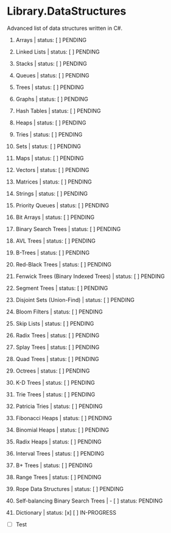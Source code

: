 # Library.DataStructures

Advanced list of data structures written in C#.

1.  Arrays | status: [ ] PENDING

2.  Linked Lists | status: [ ] PENDING

3.  Stacks | status: [ ] PENDING

4.  Queues | status: [ ] PENDING

5.  Trees | status: [ ] PENDING

6.  Graphs | status: [ ] PENDING

7.  Hash Tables | status: [ ] PENDING

8.  Heaps | status: [ ] PENDING

9.  Tries | status: [ ] PENDING

10. Sets | status: [ ] PENDING

11. Maps | status: [ ] PENDING

12. Vectors | status: [ ] PENDING

13. Matrices | status: [ ] PENDING

14. Strings | status: [ ] PENDING

15. Priority Queues | status: [ ] PENDING

16. Bit Arrays | status: [ ] PENDING

17. Binary Search Trees | status: [ ] PENDING

18. AVL Trees | status: [ ] PENDING

19. B-Trees | status: [ ] PENDING

20. Red-Black Trees | status: [ ] PENDING

21. Fenwick Trees (Binary Indexed Trees) | status: [ ] PENDING

22. Segment Trees | status: [ ] PENDING

23. Disjoint Sets (Union-Find) | status: [ ] PENDING

24. Bloom Filters | status: [ ] PENDING

25. Skip Lists | status: [ ] PENDING

26. Radix Trees | status: [ ] PENDING

27. Splay Trees | status: [ ] PENDING

28. Quad Trees | status: [ ] PENDING

29. Octrees | status: [ ] PENDING

30. K-D Trees | status: [ ] PENDING

31. Trie Trees | status: [ ] PENDING

32. Patricia Tries | status: [ ] PENDING

33. Fibonacci Heaps | status: [ ] PENDING

34. Binomial Heaps | status: [ ] PENDING

35. Radix Heaps | status: [ ] PENDING

36. Interval Trees | status: [ ] PENDING

37. B+ Trees | status: [ ] PENDING

38. Range Trees | status: [ ] PENDING

39. Rope Data Structures | status: [ ] PENDING

40. Self-balancing Binary Search Trees | - [ ] status: PENDING

41. Dictionary | status: [x] [ ] IN-PROGRESS

- [ ] Test
